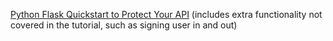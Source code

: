 [Python Flask Quickstart to Protect Your API](https://github.com/okta-samples/okta-flask-api-sample) (includes extra functionality not covered in the tutorial, such as signing user in and out)
